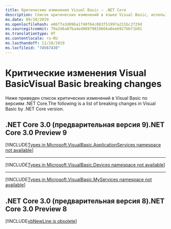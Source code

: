 ```yaml
---
title: Критические изменения Visual Basic — .NET Core
description: Список критических изменений в языке Visual Basic, используемом с .NET Core.
ms.date: 09/20/2019
ms.openlocfilehash: e06f7a3d896a1f40f64c083f51997a231bc2f29d
ms.sourcegitcommit: 79a2d6a07ba4ed08979819666a0ee6927bbf1b01
ms.translationtype: HT
ms.contentlocale: ru-RU
ms.lasthandoff: 11/28/2019
ms.locfileid: "74567430"
---
```

# <a name="visual-basic-breaking-changes"></a><span data-ttu-id="ccb79-103">Критические изменения Visual Basic</span><span class="sxs-lookup"><span data-stu-id="ccb79-103">Visual Basic breaking changes</span></span>

<span data-ttu-id="ccb79-104">Ниже приведен список критических изменений в Visual Basic по версиям .NET Core.</span><span class="sxs-lookup"><span data-stu-id="ccb79-104">The following is a list of breaking changes in Visual Basic by .NET Core version.</span></span>

## <a name="net-core-30-preview-9"></a><span data-ttu-id="ccb79-105">.NET Core 3.0 (предварительная версия 9)</span><span class="sxs-lookup"><span data-stu-id="ccb79-105">.NET Core 3.0 Preview 9</span></span>

[!INCLUDE[Types in Microsoft.VisualBasic.ApplicationServices namespace not available](~/includes/core-changes/visualbasic/3.0/microsoft.visualbasic.applicationservices-unavailable.md)]

***

[!INCLUDE[Types in Microsoft.VisualBasic.Devices namespace not available](~/includes/core-changes/visualbasic/3.0/microsoft.visualbasic.devices-unavailable.md)]

***

[!INCLUDE[Types in Microsoft.VisualBasic.MyServices namespace not available](~/includes/core-changes/visualbasic/3.0/microsoft.visualbasic.myservices-unavailable.md)]

## <a name="net-core-30-preview-8"></a><span data-ttu-id="ccb79-106">.NET Core 3.0 (предварительная версия 8)</span><span class="sxs-lookup"><span data-stu-id="ccb79-106">.NET Core 3.0 Preview 8</span></span>

[!INCLUDE[vbNewLine is obsolete](~/includes/core-changes/visualbasic/3.0/vbnewline-is-obsolete.md)]
